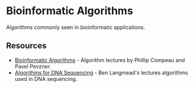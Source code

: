 # Bioinformatic Algorithms

Algorithms commonly seen in bioinformatic applications.

## Resources

- [Bioinformatic Algorithms](http://bioinformaticsalgorithms.com/videos.htm) - Algorithm lectures by Phillip Compeau and Pavel Pevzner.
- [Algorithms for DNA Sequencing](https://www.youtube.com/playlist?list=PL2mpR0RYFQsBiCWVJSvVAO3OJ2t7DzoHA) - Ben Langmead's lectures algorithms used in DNA sequencing.
